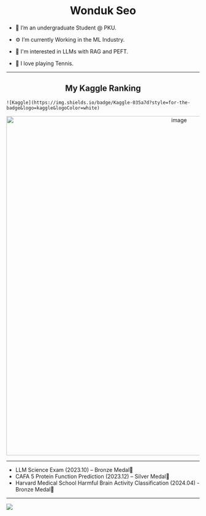 <h1 align="center">Wonduk Seo</h1>

- 🦆 I’m an undergraduate Student @ PKU.

- ⚙️ I’m currently Working in the ML Industry.

- 🧐 I'm interested in LLMs with RAG and PEFT.

- 🏸 I love playing Tennis.
 
---

<h2 align = "center">My Kaggle Ranking </h2>

	![Kaggle](https://img.shields.io/badge/Kaggle-035a7d?style=for-the-badge&logo=kaggle&logoColor=white)
 
<p align="center">
 <img width="885" alt="image" src="https://github.com/MarsSeo/MarsSeo/assets/103374757/46103444-17cf-467c-860b-f630cdb01598">
</p>

---

* LLM Science Exam (2023.10) – Bronze Medal🥉
* CAFA 5 Protein Function Prediction (2023.12) – Silver Medal🥈
* Harvard Medical School Harmful Brain Activity Classification (2024.04) - Bronze Medal🥉

---

![](https://komarev.com/ghpvc/?username=MarsSeo)
